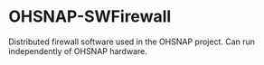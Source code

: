 # OHSNAP-SWFirewall
Distributed firewall software used in the OHSNAP project. Can run independently of OHSNAP hardware.
